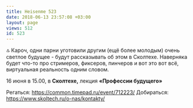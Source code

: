 ```yaml
---
title: Heisenme 523
date: 2018-06-13 23:57:08 +03:00
layout: page
views: 512
id: 523
---
```


🔝 Кароч, одни парни уготовили другим (ещё более молодым) очень светлое будущее - будут рассказывать об этом в Сколтехе. Наверняка будет что-то про стримеров, фиксеров, пинчеров и вот это вот всё, виртуальная реальность одним словом.

16 июня в 15.00, в **Сколтехе,** лекция **«Профессии будущего»**

Регаться: https://common.timepad.ru/event/712223/
Добираться: https://www.skoltech.ru/o-nas/kontakty/


